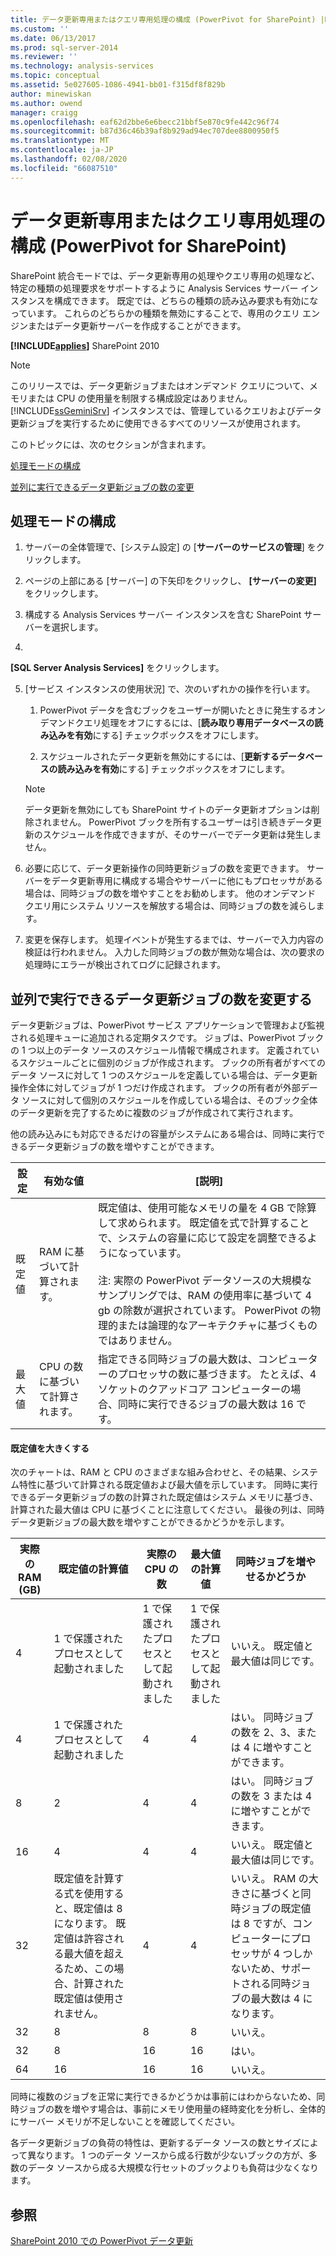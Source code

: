 ```yaml
---
title: データ更新専用またはクエリ専用処理の構成 (PowerPivot for SharePoint) |Microsoft Docs
ms.custom: ''
ms.date: 06/13/2017
ms.prod: sql-server-2014
ms.reviewer: ''
ms.technology: analysis-services
ms.topic: conceptual
ms.assetid: 5e027605-1086-4941-bb01-f315df8f829b
author: minewiskan
ms.author: owend
manager: craigg
ms.openlocfilehash: eaf62d2bbe6e6becc21bbf5e870c9fe442c96f74
ms.sourcegitcommit: b87d36c46b39af8b929ad94ec707dee8800950f5
ms.translationtype: MT
ms.contentlocale: ja-JP
ms.lasthandoff: 02/08/2020
ms.locfileid: "66087510"
---
```

# <a name="configure-dedicated-data-refresh-or-query-only-processing-powerpivot-for-sharepoint"></a>データ更新専用またはクエリ専用処理の構成 (PowerPivot for SharePoint)
  SharePoint 統合モードでは、データ更新専用の処理やクエリ専用の処理など、特定の種類の処理要求をサポートするように Analysis Services サーバー インスタンスを構成できます。 既定では、どちらの種類の読み込み要求も有効になっています。 これらのどちらかの種類を無効にすることで、専用のクエリ エンジンまたはデータ更新サーバーを作成することができます。  
  
 **[!INCLUDE[applies](../includes/applies-md.md)]** SharePoint 2010  
  
> [!NOTE]  
>  このリリースでは、データ更新ジョブまたはオンデマンド クエリについて、メモリまたは CPU の使用量を制限する構成設定はありません。 
  [!INCLUDE[ssGeminiSrv](../includes/ssgeminisrv-md.md)] インスタンスでは、管理しているクエリおよびデータ更新ジョブを実行するために使用できるすべてのリソースが使用されます。  
  
 このトピックには、次のセクションが含まれます。  
  
 [処理モードの構成](#config)  
  
 [並列に実行できるデータ更新ジョブの数の変更](#change)  
  
##  <a name="config"></a>処理モードの構成  
  
1.  サーバーの全体管理で、[システム設定] の [**サーバーのサービスの管理**] をクリックします。  
  
2.  ページの上部にある [サーバー] の下矢印をクリックし、 **[サーバーの変更]** をクリックします。  
  
3.  構成する Analysis Services サーバー インスタンスを含む SharePoint サーバーを選択します。  
  
4.  
  **[SQL Server Analysis Services]** をクリックします。  
  
5.  [サービス インスタンスの使用状況] で、次のいずれかの操作を行います。  
  
    1.  PowerPivot データを含むブックをユーザーが開いたときに発生するオンデマンドクエリ処理をオフにするには、[**読み取り専用データベースの読み込みを有効**にする] チェックボックスをオフにします。  
  
    2.  スケジュールされたデータ更新を無効にするには、[**更新するデータベースの読み込みを有効**にする] チェックボックスをオフにします。  
  
    > [!NOTE]  
    >  データ更新を無効にしても SharePoint サイトのデータ更新オプションは削除されません。 PowerPivot ブックを所有するユーザーは引き続きデータ更新のスケジュールを作成できますが、そのサーバーでデータ更新は発生しません。  
  
6.  必要に応じて、データ更新操作の同時更新ジョブの数を変更できます。 サーバーをデータ更新専用に構成する場合やサーバーに他にもプロセッサがある場合は、同時ジョブの数を増やすことをお勧めします。 他のオンデマンド クエリ用にシステム リソースを解放する場合は、同時ジョブの数を減らします。  
  
7.  変更を保存します。 処理イベントが発生するまでは、サーバーで入力内容の検証は行われません。 入力した同時ジョブの数が無効な場合は、次の要求の処理時にエラーが検出されてログに記録されます。  
  
##  <a name="change"></a>並列で実行できるデータ更新ジョブの数を変更する  
 データ更新ジョブは、PowerPivot サービス アプリケーションで管理および監視される処理キューに追加される定期タスクです。 ジョブは、PowerPivot ブックの 1 つ以上のデータ ソースのスケジュール情報で構成されます。 定義されているスケジュールごとに個別のジョブが作成されます。 ブックの所有者がすべてのデータ ソースに対して 1 つのスケジュールを定義している場合は、データ更新操作全体に対してジョブが 1 つだけ作成されます。 ブックの所有者が外部データ ソースに対して個別のスケジュールを作成している場合は、そのブック全体のデータ更新を完了するために複数のジョブが作成されて実行されます。  
  
 他の読み込みにも対応できるだけの容量がシステムにある場合は、同時に実行できるデータ更新ジョブの数を増やすことができます。  
  
|設定|有効な値|[説明]|  
|-------------|------------------|-----------------|  
|既定値|RAM に基づいて計算されます。|既定値は、使用可能なメモリの量を 4 GB で除算して求められます。 既定値を式で計算することで、システムの容量に応じて設定を調整できるようになっています。<br /><br /> 注: 実際の PowerPivot データソースの大規模なサンプリングでは、RAM の使用率に基づいて 4 gb の除数が選択されています。 PowerPivot の物理的または論理的なアーキテクチャに基づくものではありません。|  
|最大値|CPU の数に基づいて計算されます。|指定できる同時ジョブの最大数は、コンピューターのプロセッサの数に基づきます。 たとえば、4 ソケットのクアッドコア コンピューターの場合、同時に実行できるジョブの最大数は 16 です。|  
  
#### <a name="increasing-the-default-value-to-a-higher-value"></a>既定値を大きくする  
 次のチャートは、RAM と CPU のさまざまな組み合わせと、その結果、システム特性に基づいて計算される既定値および最大値を示しています。 同時に実行できるデータ更新ジョブの数の計算された既定値はシステム メモリに基づき、計算された最大値は CPU に基づくことに注意してください。 最後の列は、同時データ更新ジョブの最大数を増やすことができるかどうかを示します。  
  
|実際の RAM (GB)|既定値の計算値|実際の CPU の数|最大値の計算値|同時ジョブを増やせるかどうか|  
|---------------------------------|------------------------------|------------------------|------------------------------|-------------------------------|  
|4|1 で保護されたプロセスとして起動されました|1 で保護されたプロセスとして起動されました|1 で保護されたプロセスとして起動されました|いいえ。 既定値と最大値は同じです。|  
|4|1 で保護されたプロセスとして起動されました|4|4|はい。 同時ジョブの数を 2、3、または 4 に増やすことができます。|  
|8|2|4|4|はい。 同時ジョブの数を 3 または 4 に増やすことができます。|  
|16|4|4|4|いいえ。 既定値と最大値は同じです。|  
|32|既定値を計算する式を使用すると、既定値は 8 になります。 既定値は許容される最大値を超えるため、この場合、計算された既定値は使用されません。|4|4|いいえ。 RAM の大きさに基づくと同時ジョブの既定値は 8 ですが、コンピューターにプロセッサが 4 つしかないため、サポートされる同時ジョブの最大数は 4 になります。|  
|32|8|8|8|いいえ。|  
|32|8|16|16|はい。|  
|64|16|16|16|いいえ。|  
  
 同時に複数のジョブを正常に実行できるかどうかは事前にはわからないため、同時ジョブの数を増やす場合は、事前にメモリ使用量の経時変化を分析し、全体的にサーバー メモリが不足しないことを確認してください。  
  
 各データ更新ジョブの負荷の特性は、更新するデータ ソースの数とサイズによって異なります。 1 つのデータ ソースから成る行数が少ないブックの方が、多数のデータ ソースから成る大規模な行セットのブックよりも負荷は少なくなります。  
  
## <a name="see-also"></a>参照  
 [SharePoint 2010 での PowerPivot データ更新](powerpivot-data-refresh-with-sharepoint-2010.md)  
  
  
